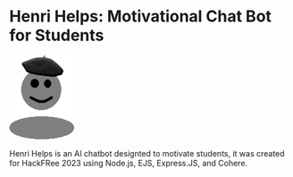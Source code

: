 # Henri Helps: Motivational Chat Bot for Students
![logo](public/img/henri.png)

Henri Helps is an AI chatbot designted to motivate students, it was created for HackFRee 2023 using Node.js, EJS, Express.JS, and Cohere.
